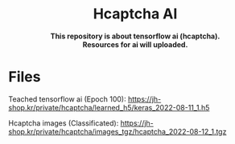 <h1 align="center">Hcaptcha AI</h1>

<p align='center'>
  <b>This repository is about tensorflow ai (hcaptcha).</b><br>
  <b>Resources for ai will uploaded.</b><br>
</p>


# Files

Teached tensorflow ai (Epoch 100):
https://jh-shop.kr/private/hcaptcha/learned_h5/keras_2022-08-11_1.h5

Hcaptcha images (Classificated):
https://jh-shop.kr/private/hcaptcha/images_tgz/hcaptcha_2022-08-12_1.tgz
